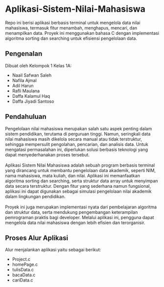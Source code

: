 # Aplikasi-Sistem-Nilai-Mahasiswa
Repo ini berisi aplikasi berbasis terminal untuk mengelola data nilai mahasiswa, termasuk fitur menambah, menghapus, mencari, dan menampilkan data. Proyek ini menggunakan bahasa C dengan implementasi algoritma sorting dan searching untuk efisiensi pengelolaan data.
## Pengenalan
Dibuat oleh Kelompok 1 Kelas 1A:
- Naail Safwan Saleh
- Nafila Ajmal
- Adil Harun
- Rafli Maulana
- Daffa Kalamul Haq
- Daffa Jiyadi Santoso
## Pendahuluan
  Pengelolaan nilai mahasiswa merupakan salah satu aspek penting dalam sistem pendidikan, terutama di perguruan tinggi. Namun, seringkali data nilai mahasiswa masih dikelola secara manual atau tidak terstruktur, sehingga mempersulit pengolahan, pencarian, dan analisis data. Untuk mengatasi permasalahan ini, diperlukan solusi berbasis teknologi yang dapat menyederhanakan proses tersebut.<br/> <br/>
  Aplikasi Sistem Nilai Mahasiswa adalah sebuah program berbasis terminal yang dirancang untuk membantu pengelolaan data akademik, seperti NIM, nama mahasiswa, mata kuliah, dan nilai. Aplikasi ini memanfaatkan algoritma sorting dan searching, serta struktur data array untuk menyimpan data secara terstruktur. Dengan fitur yang sederhana namun fungsional, aplikasi ini dapat digunakan sebagai simulasi pengelolaan nilai akademik dalam lingkungan pendidikan.<br /> <br/>
  Proyek ini juga merupakan implementasi nyata dari pembelajaran algoritma dan struktur data, serta mendukung pengembangan keterampilan pemrograman praktis bagi developer. Melalui aplikasi ini, pengguna dapat mengelola data nilai mahasiswa dengan lebih efisien dan terorganisir.
## Proses Alur Aplikasi
  Alur menjalankan aplikasi yaitu sebagai berikut:
- Project.c
- homePage.c
- tulisData.c
- bacaData.c
- cariData.c


